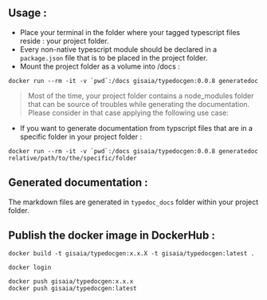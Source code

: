 ## Usage : 

- Place your terminal in the folder where your tagged typescript files reside : your project folder.
- Every non-native typescript module should be declared in a `package.json` file that is to be placed in the project folder.
- Mount the project folder as a volume into /docs :

```
docker run --rm -it -v `pwd`:/docs gisaia/typedocgen:0.0.8 generatedoc
```

>Most of the time, your project folder contains a node_modules folder that can be source of troubles while generating the documentation.
Please consider in that case applying the following use case:


- If you want to generate documentation from typscript files that are in a specific folder in your project folder :

```
docker run --rm -it -v `pwd`:/docs gisaia/typedocgen:0.0.8 generatedoc relative/path/to/the/specific/folder
```

## Generated documentation :

The markdown files are generated in `typedoc_docs` folder within your project folder.

## Publish the docker image in DockerHub : 

```
docker build -t gisaia/typedocgen:x.x.X -t gisaia/typedocgen:latest .
```
```
docker login
```
```
docker push gisaia/typedocgen:x.x.x
docker push gisaia/typedocgen:latest
```